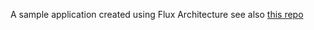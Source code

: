 A sample application created using Flux Architecture
see also [this repo](https://github.com/bolismauro/fluxboilerplate)